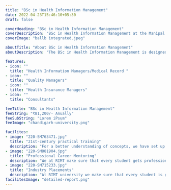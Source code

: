 ```yaml
---
title: "BSc in Health Information Management"
date: 2022-04-23T15:46:10+05:30
draft: false

coverHeading: "BSc in Health Information Management"
coverDescription: "BSc in Health Information Management at the Manipal University is designed to equip students to take up independent middle-level managerial positions, interacting with all levels of healthcare organizations and use patient data in decision making and everyday operations"
coverImage: "ballb integrated.jpeg"

aboutTitle: "About BSc in Health Information Management"
aboutDescription: "The BSc in Health Information Management is designed to prepare students to work as middle-level managers in healthcare organizations, dealing with people at all levels and using patient data in decision-making and day-to-day operations.Our alumni work in a variety of healthcare settings, including hospitals, physician offices, nursing homes, home health agencies, long-term care institutions, and public health organizations"

features:
- icon: ""
  title: "Health Information Managers/Medical Record "
- icon: ""
  title: "Quality Managers"
- icon: ""
  title: "Health Insurance Managers"
- icon: ""
  title: "Consultants"

feeTitle: "BSc in Health Information Management"
feeString: "₹81,200/- Anually"
feeSubString: "Lorem iPsum"
feeImage: "chandigarh-university.png"

facilites:
- image: "220-SM763471.jpg"
  title: "21st-century practical training"
  description: "For a better understanding of concepts, we have set up advanced 21st-century tools equipped with advanced training methods so that students can learn every concept practically in a better way."
- image: "220-SM881904.jpg"
  title: "Professional Career Mentoring"
  description: "We at RIMT make sure that every student gets professional career mentoring from the industry experts to set career targets & for this we have created a career & placement cell too."
- image: "220-SM715233.jpg"
  title: "Industry Placements"
  description: "At RIMT university we make sure that every student is getting placed, each year more than 500 companies visit the campus of RIMT to hire our brightest of the talents"
facilitesImage: "detailed-report.png"
---
```


